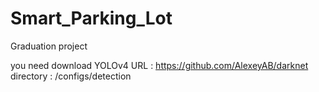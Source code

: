 # Smart_Parking_Lot
Graduation project

you need download YOLOv4
URL : https://github.com/AlexeyAB/darknet
directory : /configs/detection
